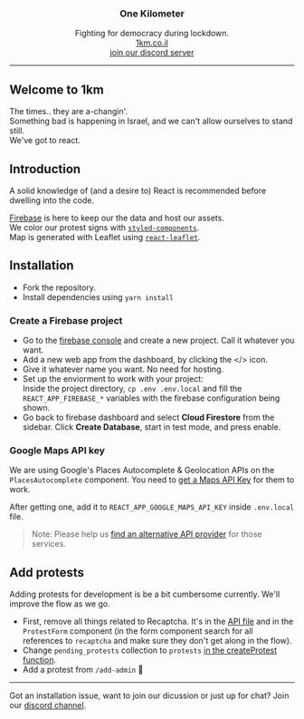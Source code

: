 <h3 align="center">One Kilometer</h3>
<p align="center">
Fighting for democracy during lockdown.<br>
<a href="https://1km.co.il">1km.co.il</a> <br/>
<a href="https://discord.gg/P8uSsrR">join our discord server</a>
</p>

<hr/>

## Welcome to 1km

The times.. they are a-changin'.  
Something bad is happening in Israel, and we can't allow ourselves to stand still.  
We've got to react.

## Introduction

A solid knowledge of (and a desire to) React is recommended before dwelling into the code.

[Firebase](https://firebase.google.com/) is here to keep our the data and host our assets.  
We color our protest signs with [`styled-components`](https://styled-components.com/).  
Map is generated with Leaflet using [`react-leaflet`](https://react-leaflet.js.org/).

## Installation

- Fork the repository.
- Install dependencies using `yarn install`

### Create a Firebase project

- Go to the [firebase console](https://console.firebase.google.com) and create a new project. Call it whatever you want.
- Add a new web app from the dashboard, by clicking the </> icon.
- Give it whatever name you want. No need for hosting.
- Set up the enviorment to work with your project:  
  Inside the project directory, `cp .env .env.local` and fill the `REACT_APP_FIREBASE_*` variables with the firebase configuration being shown.
- Go back to firebase dashboard and select **Cloud Firestore** from the sidebar. Click **Create Database**, start in test mode, and press enable.

### Google Maps API key

We are using Google's Places Autocomplete & Geolocation APIs on the `PlacesAutocomplete` component. You need to [get a Maps API Key](https://developers.google.com/maps/documentation/javascript/get-api-key) for them to work.

After getting one, add it to `REACT_APP_GOOGLE_MAPS_API_KEY` inside `.env.local` file.

> Note: Please help us [find an alternative API provider](https://github.com/guytepper/1km.co.il/issues/6) for those services.

## Add protests

Adding protests for development is be a bit cumbersome currently. We'll improve the flow as we go.

- First, remove all things related to Recaptcha. It's in the [API file](https://github.com/guytepper/1km.co.il/blob/master/src/api/index.js#L30-L32) and in the `ProtestForm` component (in the form component search for all references to `recaptcha` and make sure they don't get along in the flow).
- Change `pending_protests` collection to `protests` [in the createProtest function](https://github.com/guytepper/1km.co.il/blob/master/src/api/index.js#L34).
- Add a protest from `/add-admin` 🤗

<hr/>

Got an installation issue, want to join our dicussion or just up for chat? Join our [discord channel](https://discord.gg/P8uSsrR).
